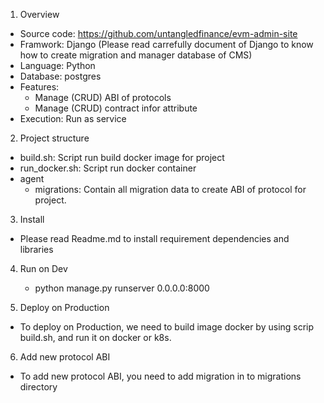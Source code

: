 1. Overview
* Source code: https://github.com/untangledfinance/evm-admin-site
* Framwork: Django (Please read carrefully document of Django to know how to create migration and manager database of CMS)
* Language: Python
* Database: postgres
* Features:
    * Manage (CRUD) ABI of protocols 
    * Manage (CRUD) contract infor attribute
* Execution: Run as service

2. Project structure
* build.sh: Script run build docker image for project
* run_docker.sh: Script run docker container
* agent
    * migrations: Contain all migration data to create ABI of protocol for project.

3. Install
* Please read Readme.md to install requirement dependencies and libraries

4. Run on Dev
    * python manage.py runserver 0.0.0.0:8000

5. Deploy on Production
* To deploy on Production, we need to build image docker by using scrip build.sh, and run it on docker or k8s.

6. Add new protocol ABI
* To add new protocol ABI, you need to add migration in to migrations directory
